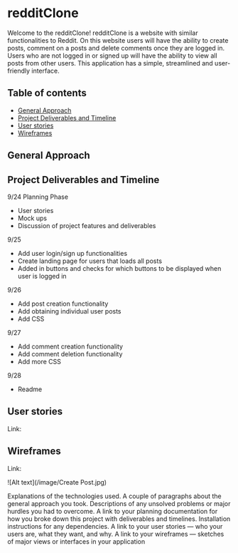 # redditClone

Welcome to the redditClone! redditClone is a website with similar functionalities to Reddit. On this website users will have the ability to create posts, comment on a posts and delete comments once they are logged in. Users who are not logged in or signed up will have the ability to view all posts from other users. This application has a simple, streamlined and user-friendly interface.

## Table of contents
* [General Approach](#general-approach)
* [Project Deliverables and Timeline](#project-deliverables-and-timeline)
* [User stories](#user-stories)
* [Wireframes](#wireframes)


## General Approach


## Project Deliverables and Timeline

9/24
Planning Phase
-	User stories
-	Mock ups
-	Discussion of project features and deliverables

9/25
-	Add user login/sign up functionalities
-	Create landing page for users that loads all posts 
-	Added in buttons and checks for which buttons to be displayed when user is logged in

9/26
-	Add post creation functionality 
-	Add obtaining individual user posts
-	Add CSS

9/27
-	Add comment creation functionality
-	Add comment deletion functionality
-	Add more CSS

9/28
-	Readme

## User stories
Link:

## Wireframes
Link:

![Alt text](/image/Create Post.jpg)

Explanations of the technologies used.
A couple of paragraphs about the general approach you took.
Descriptions of any unsolved problems or major hurdles you had to overcome.
A link to your planning documentation for how you broke down this project with deliverables and timelines.
Installation instructions for any dependencies.
A link to your user stories — who your users are, what they want, and why.
A link to your wireframes — sketches of major views or interfaces in your application

